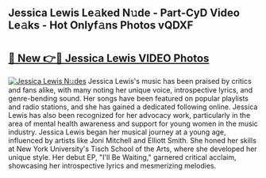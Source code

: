 ## Jessica Lewis Le𝚊ked N𝚞de - Part-CyD Video Le𝚊ks - Hot Onlyf𝚊ns Photos vQDXF

# <h2><a href="http://ab53693.deff.icu/?id=Jessica+Lewis">🔗 New 👉🔴 Jessica Lewis VIDEO Photos</a></h2>

[![Jessica Lewis N𝚞des](https://i.imgur.com/rIISA9y.gif)](http://ab53693.deff.icu/?id=Jessica+Lewis)
Jessica Lewis's music has been praised by critics and fans alike, with many noting her unique voice, introspective lyrics, and genre-bending sound. Her songs have been featured on popular playlists and radio stations, and she has gained a dedicated following online. Jessica Lewis has also been recognized for her advocacy work, particularly in the area of mental health awareness and support for young women in the music industry. Jessica Lewis began her musical journey at a young age, influenced by artists like Joni Mitchell and Elliott Smith. She honed her skills at New York University's Tisch School of the Arts, where she developed her unique style. Her debut EP, "I'll Be Waiting," garnered critical acclaim, showcasing her introspective lyrics and mesmerizing melodies.

